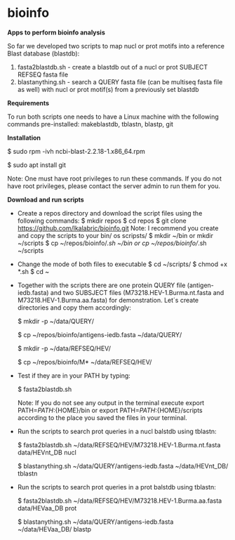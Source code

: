 # bioinfo
<b>Apps to perform bioinfo analysis</b>

So far we developed two scripts to map nucl or prot motifs into a reference Blast database (blastdb):
1) fasta2blastdb.sh - create a blastdb out of a nucl or prot SUBJECT REFSEQ fasta file
2) blastanything.sh - search a QUERY fasta file (can be multiseq fasta file as well) with nucl or prot motif(s) from a previously set blastdb

<b>Requirements</b>

To run both scripts one needs to have a Linux machine with the following commands pre-installed: makeblastdb, tblastn, blastp, git

<b>Installation</b>

$ sudo rpm -ivh ncbi-blast-2.2.18-1.x86_64.rpm<p>
$ sudo apt install git<p>
Note: One must have root privileges to run these commands. If you do not have root privileges, please contact the server admin to run them for you.

<b>Download and run scripts</b>

- Create a repos directory and download the script files using the following commands:
$ mkdir repos
$ cd repos
$ git clone https://github.com/lkalabric/bioinfo.git
Note: I recommend you create and copy the scripts to your bin/ os scripsts/
$ mkdir ~/bin or mkdir ~/scripts
$ cp ~/repos/bioinfo/*.sh ~/bin or cp ~/repos/bioinfo/*.sh ~/scripts

- Change the mode of both files to executable
$ cd ~/scripts/
$ chmod +x *.sh
$ cd ~

- Together with the scripts there are one protein QUERY file (antigen-iedb.fasta) and two SUBSJECT files (M73218.HEV-1.Burma.nt.fasta and M73218.HEV-1.Burma.aa.fasta) for demonstration. Let´s create directories and copy them accordingly:<p>
$ mkdir -p ~/data/QUERY/<p>
$ cp ~/repos/bioinfo/antigens-iedb.fasta ~/data/QUERY/<p>
$ mkdir -p ~/data/REFSEQ/HEV/<p>
$ cp ~/repos/bioinfo/M* ~/data/REFSEQ/HEV/<p>

- Test if they are in your PATH by typing:<p>
$ fasta2blastdb.sh<p>
Note: If you do not see any output in the terminal execute export PATH=$PATH:${HOME}/bin or export PATH=$PATH:${HOME}/scripts according to the place you saved the files in your terminal.

- Run the scripts to search prot queries in a nucl balstdb using tblastn:<p>
$ fasta2blastdb.sh ~/data/REFSEQ/HEV/M73218.HEV-1.Burma.nt.fasta data/HEVnt_DB nucl<p>
$ blastanything.sh ~/data/QUERY/antigens-iedb.fasta ~/data/HEVnt_DB/ tblastn<p>

- Run the scripts to search prot queries in a prot balstdb using tblastn:<p>
$ fasta2blastdb.sh ~/data/REFSEQ/HEV/M73218.HEV-1.Burma.aa.fasta data/HEVaa_DB prot<p>
$ blastanything.sh ~/data/QUERY/antigens-iedb.fasta ~/data/HEVaa_DB/ blastp
